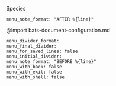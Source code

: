 Species
```opts :[decorate-note]
menu_note_format: "AFTER %{line}"
```
@import bats-document-configuration.md
```opts :(document_options)
menu_divider_format:
menu_final_divider:
menu_for_saved_lines: false
menu_initial_divider:
menu_note_format: "BEFORE %{line}"
menu_with_back: false
menu_with_exit: false
menu_with_shell: false
```
